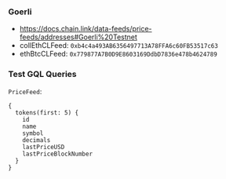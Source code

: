 ### Goerli

- https://docs.chain.link/data-feeds/price-feeds/addresses#Goerli%20Testnet
- collEthCLFeed: `0xb4c4a493AB6356497713A78FFA6c60FB53517c63`
- ethBtcCLFeed: `0x779877A7B0D9E8603169DdbD7836e478b4624789`

### Test GQL Queries

`PriceFeed`:

```
{
  tokens(first: 5) {
    id
    name
    symbol
    decimals
    lastPriceUSD
    lastPriceBlockNumber
  }
}
```
